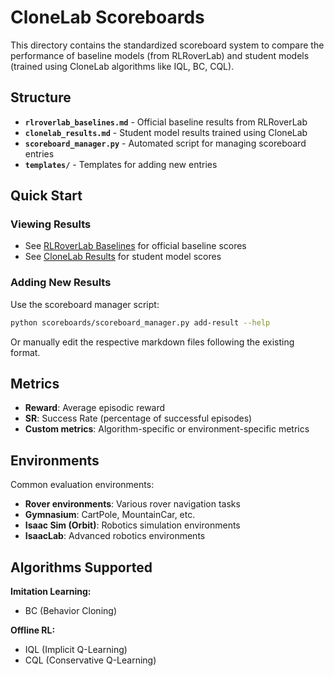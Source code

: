 # CloneLab Scoreboards

This directory contains the standardized scoreboard system to compare the performance of baseline models (from RLRoverLab) and student models (trained using CloneLab algorithms like IQL, BC, CQL).

## Structure

- **`rlroverlab_baselines.md`** - Official baseline results from RLRoverLab
- **`clonelab_results.md`** - Student model results trained using CloneLab
- **`scoreboard_manager.py`** - Automated script for managing scoreboard entries
- **`templates/`** - Templates for adding new entries

## Quick Start

### Viewing Results
- See [RLRoverLab Baselines](rlroverlab_baselines.md) for official baseline scores
- See [CloneLab Results](clonelab_results.md) for student model scores

### Adding New Results
Use the scoreboard manager script:
```bash
python scoreboards/scoreboard_manager.py add-result --help
```

Or manually edit the respective markdown files following the existing format.

## Metrics

- **Reward**: Average episodic reward
- **SR**: Success Rate (percentage of successful episodes)  
- **Custom metrics**: Algorithm-specific or environment-specific metrics

## Environments

Common evaluation environments:
- **Rover environments**: Various rover navigation tasks
- **Gymnasium**: CartPole, MountainCar, etc.
- **Isaac Sim (Orbit)**: Robotics simulation environments
- **IsaacLab**: Advanced robotics environments

## Algorithms Supported

**Imitation Learning:**
- BC (Behavior Cloning)

**Offline RL:**
- IQL (Implicit Q-Learning)
- CQL (Conservative Q-Learning)